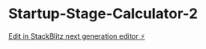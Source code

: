 # Startup-Stage-Calculator-2

[Edit in StackBlitz next generation editor ⚡️](https://stackblitz.com/~/github.com/jhillbht/Startup-Stage-Calculator-2)